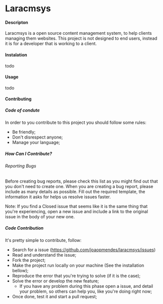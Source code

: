 
# Laracmsys
#### Descripton
Laracmsys is a open source content management system, to help clients managing them websites.
This project is not designed to end users, instead it is for a developer that is working to a client.


#### Instalation
todo

#### Usage
todo

#### Contributing
##### Code of condute
In order to you contribute to this project you should follow some rules:
 - Be friendly;
 - Don't disrespect anyone;
 - Manage your language;
##### How Can I Contribute?

###### Reporting Bugs

Before creating bug reports, please check this list as you might find out that you don't need to create one. When you are creating a bug report, please include as many details as possible. Fill out the required template, the information it asks for helps us resolve issues faster.

Note: If you find a Closed issue that seems like it is the same thing that you're experiencing, open a new issue and include a link to the original issue in the body of your new one.

##### Code Contribution
It's pretty simple to contribute, follow:
 - Search for a issue (https://github.com/joaopmendes/laracmsys/issues)
 - Read and understand the issue;
 - Fork the project;
 - Make the project run locally on your machine (See the installation bellow);
 - Reproduce the error that you're trying to solve (if it is the case);
 - Solve the error or develop the new feature;
   - If you have any problem during this phase open a issue, and detail your problem, so others can help you, like you're doing right now;
 - Once done, test it and start a pull request;
 
 
 
#### 